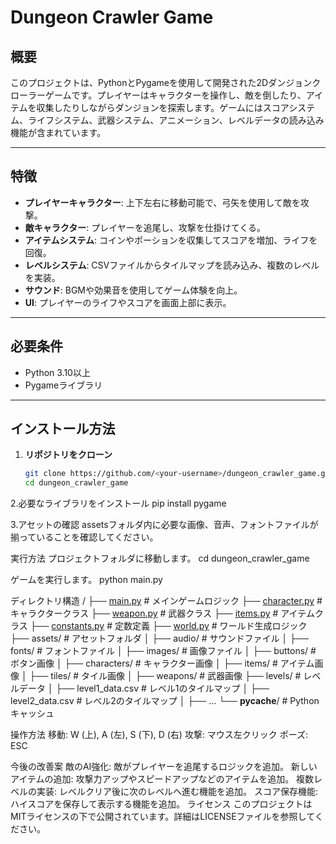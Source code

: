 # Dungeon Crawler Game

## 概要
このプロジェクトは、PythonとPygameを使用して開発された2Dダンジョンクローラーゲームです。プレイヤーはキャラクターを操作し、敵を倒したり、アイテムを収集したりしながらダンジョンを探索します。ゲームにはスコアシステム、ライフシステム、武器システム、アニメーション、レベルデータの読み込み機能が含まれています。

---

## 特徴
- **プレイヤーキャラクター**: 上下左右に移動可能で、弓矢を使用して敵を攻撃。
- **敵キャラクター**: プレイヤーを追尾し、攻撃を仕掛けてくる。
- **アイテムシステム**: コインやポーションを収集してスコアを増加、ライフを回復。
- **レベルシステム**: CSVファイルからタイルマップを読み込み、複数のレベルを実装。
- **サウンド**: BGMや効果音を使用してゲーム体験を向上。
- **UI**: プレイヤーのライフやスコアを画面上部に表示。

---

## 必要条件
- Python 3.10以上
- Pygameライブラリ

---

## インストール方法

1. **リポジトリをクローン**
   ```bash
   git clone https://github.com/<your-username>/dungeon_crawler_game.git
   cd dungeon_crawler_game

2.必要なライブラリをインストール
  pip install pygame

3.アセットの確認
   assetsフォルダ内に必要な画像、音声、フォントファイルが揃っていることを確認してください。

実行方法
プロジェクトフォルダに移動します。
cd dungeon_crawler_game

ゲームを実行します。
python main.py

ディレクトリ構造
/
├── [main.py](http://_vscodecontentref_/0)               # メインゲームロジック
├── [character.py](http://_vscodecontentref_/1)          # キャラクタークラス
├── [weapon.py](http://_vscodecontentref_/2)             # 武器クラス
├── [items.py](http://_vscodecontentref_/3)              # アイテムクラス
├── [constants.py](http://_vscodecontentref_/4)          # 定数定義
├── [world.py](http://_vscodecontentref_/5)              # ワールド生成ロジック
├── assets/               # アセットフォルダ
│   ├── audio/            # サウンドファイル
│   ├── fonts/            # フォントファイル
│   ├── images/           # 画像ファイル
│       ├── buttons/      # ボタン画像
│       ├── characters/   # キャラクター画像
│       ├── items/        # アイテム画像
│       ├── tiles/        # タイル画像
│       ├── weapons/      # 武器画像
├── levels/               # レベルデータ
│   ├── level1_data.csv   # レベル1のタイルマップ
│   ├── level2_data.csv   # レベル2のタイルマップ
│   ├── ...
└── __pycache__/          # Pythonキャッシュ

操作方法
移動: W (上), A (左), S (下), D (右)
攻撃: マウス左クリック
ポーズ: ESC

今後の改善案
敵のAI強化:
敵がプレイヤーを追尾するロジックを追加。
新しいアイテムの追加:
攻撃力アップやスピードアップなどのアイテムを追加。
複数レベルの実装:
レベルクリア後に次のレベルへ進む機能を追加。
スコア保存機能:
ハイスコアを保存して表示する機能を追加。
ライセンス
このプロジェクトはMITライセンスの下で公開されています。詳細はLICENSEファイルを参照してください。
